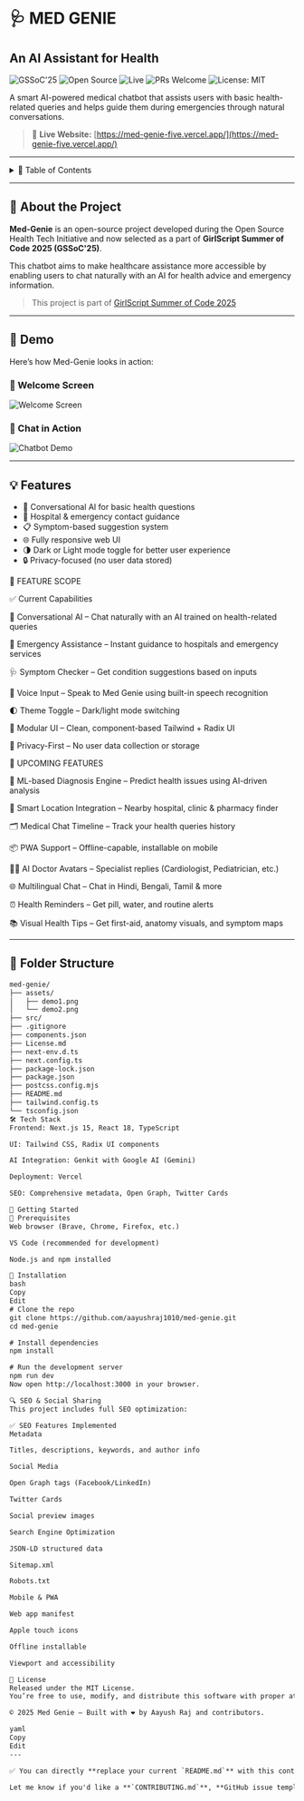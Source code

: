 # 🩺 MED GENIE

## An AI Assistant for Health

![GSSoC'25](https://img.shields.io/badge/GSSoC-2025-orange)
![Open Source](https://img.shields.io/badge/Open--Source-Yes-brightgreen)
![Live](https://img.shields.io/badge/Live-Website-blue)
![PRs Welcome](https://img.shields.io/badge/PRs-welcome-blue)
![License: MIT](https://img.shields.io/badge/License-MIT-yellow.svg)

A smart AI-powered medical chatbot that assists users with basic health-related queries and helps guide them during emergencies through natural conversations.

> 🚀 **Live Website:** [https://med-genie-five.vercel.app/](https://med-genie-five.vercel.app/)

---

<details>
<summary>📑 Table of Contents</summary>

- [🎯 About the Project](#-about-the-project)
- [📸 Demo](#-demo)
- [💡 Features](#-features)
- [📂 Folder Structure](#-folder-structure)
- [🛠 Tech Stack](#-tech-stack)
- [🚀 Getting Started](#-getting-started)
- [🔍 SEO & Social Sharing](#-seo--social-sharing)
- [🔭 Feature Scope](#-feature-scope)
- [📝 License](#-license)

</details>

---

## 🎯 About the Project

**Med-Genie** is an open-source project developed during the Open Source Health Tech Initiative and now selected as a part of **GirlScript Summer of Code 2025 (GSSoC'25)**.

This chatbot aims to make healthcare assistance more accessible by enabling users to chat naturally with an AI for health advice and emergency information.

> This project is part of [GirlScript Summer of Code 2025](https://gssoc.girlscript.tech/)

---

## 📸 Demo

Here’s how Med-Genie looks in action:

### 🔹 Welcome Screen  
![Welcome Screen](./assets/demo1.png)

### 🔹 Chat in Action  
![Chatbot Demo](./assets/demo2.png)

---

## 💡 Features

- 💬 Conversational AI for basic health questions  
- 🏥 Hospital & emergency contact guidance  
- 📋 Symptom-based suggestion system  
- 🌐 Fully responsive web UI  
- 🌗 Dark or Light mode toggle for better user experience  
- 🔒 Privacy-focused (no user data stored)  


🔭 FEATURE SCOPE

✅ Current Capabilities

💬 Conversational AI – Chat naturally with an AI trained on health-related queries

🏥 Emergency Assistance – Instant guidance to hospitals and emergency services

🩺 Symptom Checker – Get condition suggestions based on inputs

📱 Voice Input – Speak to Med Genie using built-in speech recognition

🌓 Theme Toggle – Dark/light mode switching

🧩 Modular UI – Clean, component-based Tailwind + Radix UI

🔐 Privacy-First – No user data collection or storage


🚀 UPCOMING FEATURES

🧠 ML-based Diagnosis Engine – Predict health issues using AI-driven analysis

📍 Smart Location Integration – Nearby hospital, clinic & pharmacy finder

🗂️ Medical Chat Timeline – Track your health queries history

📦 PWA Support – Offline-capable, installable on mobile

👨‍⚕️ AI Doctor Avatars – Specialist replies (Cardiologist, Pediatrician, etc.)

🌐 Multilingual Chat – Chat in Hindi, Bengali, Tamil & more

⏰ Health Reminders – Get pill, water, and routine alerts

📚 Visual Health Tips – Get first-aid, anatomy visuals, and symptom maps

---

## 📂 Folder Structure

```txt
med-genie/
├── assets/
│   ├── demo1.png
│   └── demo2.png
├── src/
├── .gitignore
├── components.json
├── License.md
├── next-env.d.ts
├── next.config.ts
├── package-lock.json
├── package.json
├── postcss.config.mjs
├── README.md
├── tailwind.config.ts
└── tsconfig.json
🛠 Tech Stack
Frontend: Next.js 15, React 18, TypeScript

UI: Tailwind CSS, Radix UI components

AI Integration: Genkit with Google AI (Gemini)

Deployment: Vercel

SEO: Comprehensive metadata, Open Graph, Twitter Cards

🚀 Getting Started
🔧 Prerequisites
Web browser (Brave, Chrome, Firefox, etc.)

VS Code (recommended for development)

Node.js and npm installed

🧪 Installation
bash
Copy
Edit
# Clone the repo
git clone https://github.com/aayushraj1010/med-genie.git
cd med-genie

# Install dependencies
npm install

# Run the development server
npm run dev
Now open http://localhost:3000 in your browser.

🔍 SEO & Social Sharing
This project includes full SEO optimization:

✅ SEO Features Implemented
Metadata

Titles, descriptions, keywords, and author info

Social Media

Open Graph tags (Facebook/LinkedIn)

Twitter Cards

Social preview images

Search Engine Optimization

JSON-LD structured data

Sitemap.xml

Robots.txt

Mobile & PWA

Web app manifest

Apple touch icons

Offline installable

Viewport and accessibility

📝 License
Released under the MIT License.
You’re free to use, modify, and distribute this software with proper attribution.

© 2025 Med Genie — Built with ❤️ by Aayush Raj and contributors.

yaml
Copy
Edit
---

✅ You can directly **replace your current `README.md`** with this content. It’s organized, informative, and optimized for contributors, users, and open-source discoverability.

Let me know if you'd like a **`CONTRIBUTING.md`**, **GitHub issue templates**, or a **feature roadmap.md** as well!







